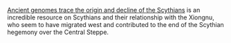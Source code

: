 [Ancient genomes trace the origin and decline of the Scythians](https://phys.org/news/2021-03-ancient-genomes-decline-scythians.html) is an incredible resource on Scythians and their relationship with the Xiongnu, who seem to have migrated west and contributed to the end of the Scythian hegemony over the Central Steppe.